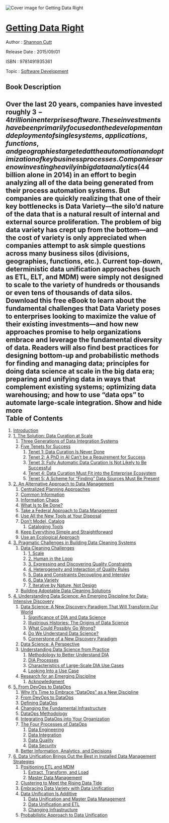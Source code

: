 ![Cover image for Getting Data Right](https://imgdetail.ebookreading.net/cover/cover/software_development/EB9781491935361.jpg)

[Getting Data Right](https://ebookreading.net/view/book/Getting+Data+Right-EB9781491935361_1.html "Getting Data Right")
====================================================================================================================

Author : [Shannon Cutt](https://ebookreading.net/search/author/Shannon+Cutt)

Release Date : 2015/09/01

ISBN : 9781491935361

Topic : [Software Development](https://ebookreading.net/search/category/software-development)

Book Description
-----------------

 Over the last 20 years, companies have invested roughly $3-4 trillion in enterprise software. These investments have been primarily focused on the development and deployment of single systems, applications, functions, and geographies targeted at the automation and optimization of key business processes. Companies are now investing heavily in big data analytics ($44 billion alone in 2014) in an effort to begin analyzing all of the data being generated from their process automation systems. But companies are quickly realizing that one of their key bottlenecks is Data Variety—the silo’d nature of the data that is a natural result of internal and external source proliferation. The problem of big data variety has crept up from the bottom—and the cost of variety is only appreciated when companies attempt to ask simple questions across many business silos (divisions, geographies, functions, etc.). Current top-down, deterministic data unification approaches (such as ETL, ELT, and MDM) were simply not designed to scale to the variety of hundreds or thousands or even tens of thousands of data silos. Download this free eBook to learn about the fundamental challenges that Data Variety poses to enterprises looking to maximize the value of their existing investments—and how new approaches promise to help organizations embrace and leverage the fundamental diversity of data. Readers will also find best practices for designing bottom-up and probabilistic methods for finding and managing data; principles for doing data science at scale in the big data era; preparing and unifying data in ways that complement existing systems; optimizing data warehousing; and how to use “data ops” to automate large-scale integration.
        Show and hide more                
Table of Contents
-----------------

1. [Introduction](https://ebookreading.net/view/book/Getting+Data+Right-EB9781491935361_5.html#held)
1. [1. The Solution: Data Curation at Scale](https://ebookreading.net/view/book/Getting+Data+Right-EB9781491935361_6.html#stonebraker)
    1. [Three Generations of Data Integration Systems](https://ebookreading.net/view/book/Getting+Data+Right-EB9781491935361_6.html#idm140159339357632)
    1. [Five Tenets for Success](https://ebookreading.net/view/book/Getting+Data+Right-EB9781491935361_6.html#idm140159339352464)
        1. [Tenet 1: Data Curation Is Never Done](https://ebookreading.net/view/book/Getting+Data+Right-EB9781491935361_6.html#idm140159339301552)
        1. [Tenet 2: A PhD in AI Can’t be a Requirement for Success](https://ebookreading.net/view/book/Getting+Data+Right-EB9781491935361_6.html#idm140159339292496)
        1. [Tenet 3: Fully Automatic Data Curation Is Not Likely to Be Successful](https://ebookreading.net/view/book/Getting+Data+Right-EB9781491935361_6.html#idm140159339298224)
        1. [Tenet 4: Data Curation Must Fit into the Enterprise Ecosystem](https://ebookreading.net/view/book/Getting+Data+Right-EB9781491935361_6.html#idm140159339305712)
        1. [Tenet 5: A Scheme for “Finding” Data Sources Must Be Present](https://ebookreading.net/view/book/Getting+Data+Right-EB9781491935361_6.html#idm140159339304016)
1. [2. An Alternative Approach to Data Management](https://ebookreading.net/view/book/Getting+Data+Right-EB9781491935361_7.html#davenport)
    1. [Centralized Planning Approaches](https://ebookreading.net/view/book/Getting+Data+Right-EB9781491935361_7.html#idm140159339285216)
    1. [Common Information](https://ebookreading.net/view/book/Getting+Data+Right-EB9781491935361_7.html#idm140159339284960)
    1. [Information Chaos](https://ebookreading.net/view/book/Getting+Data+Right-EB9781491935361_7.html#idm140159339268352)
    1. [What Is to Be Done?](https://ebookreading.net/view/book/Getting+Data+Right-EB9781491935361_7.html#idm140159339267296)
    1. [Take a Federal Approach to Data Management](https://ebookreading.net/view/book/Getting+Data+Right-EB9781491935361_7.html#idm140159339205088)
    1. [Use All the New Tools at Your Disposal](https://ebookreading.net/view/book/Getting+Data+Right-EB9781491935361_7.html#idm140159339192832)
    1. [Don’t Model, Catalog](https://ebookreading.net/view/book/Getting+Data+Right-EB9781491935361_7.html#idm140159339192448)
        1. [Cataloging Tools](https://ebookreading.net/view/book/Getting+Data+Right-EB9781491935361_7.html#idm140159339201456)
    1. [Keep Everything Simple and Straightforward](https://ebookreading.net/view/book/Getting+Data+Right-EB9781491935361_7.html#idm140159339169152)
    1. [Use an Ecological Approach](https://ebookreading.net/view/book/Getting+Data+Right-EB9781491935361_7.html#idm140159339195888)
1. [3. Pragmatic Challenges in Building Data Cleaning Systems](https://ebookreading.net/view/book/Getting+Data+Right-EB9781491935361_8.html#ilyas)
    1. [Data Cleaning Challenges](https://ebookreading.net/view/book/Getting+Data+Right-EB9781491935361_8.html#idm140159339144784)
        1. [1. Scale](https://ebookreading.net/view/book/Getting+Data+Right-EB9781491935361_8.html#idm140159339138944)
        1. [2. Human in the Loop](https://ebookreading.net/view/book/Getting+Data+Right-EB9781491935361_8.html#idm140159339165056)
        1. [3. Expressing and Discovering Quality Constraints](https://ebookreading.net/view/book/Getting+Data+Right-EB9781491935361_8.html#idm140159339136112)
        1. [4. Heterogeneity and Interaction of Quality Rules](https://ebookreading.net/view/book/Getting+Data+Right-EB9781491935361_8.html#idm140159339117264)
        1. [5. Data and Constraints Decoupling and Interplay](https://ebookreading.net/view/book/Getting+Data+Right-EB9781491935361_8.html#idm140159339115984)
        1. [6. Data Variety](https://ebookreading.net/view/book/Getting+Data+Right-EB9781491935361_8.html#idm140159339114528)
        1. [7. Iterative by Nature, Not Design](https://ebookreading.net/view/book/Getting+Data+Right-EB9781491935361_8.html#idm140159339122640)
    1. [Building Adoptable Data Cleaning Solutions](https://ebookreading.net/view/book/Getting+Data+Right-EB9781491935361_8.html#idm140159339103456)
1. [4. Understanding Data Science: An Emerging Discipline for Data-Intensive Discovery](https://ebookreading.net/view/book/Getting+Data+Right-EB9781491935361_9.html#brodie)
    1. [Data Science: A New Discovery Paradigm That Will Transform Our World](https://ebookreading.net/view/book/Getting+Data+Right-EB9781491935361_9.html#idm140159339092848)
        1. [Significance of DIA and Data Science](https://ebookreading.net/view/book/Getting+Data+Right-EB9781491935361_9.html#idm140159339090432)
        1. [Illustrious Histories: The Origins of Data Science](https://ebookreading.net/view/book/Getting+Data+Right-EB9781491935361_9.html#idm140159339075104)
        1. [What Could Possibly Go Wrong?](https://ebookreading.net/view/book/Getting+Data+Right-EB9781491935361_9.html#idm140159339060224)
        1. [Do We Understand Data Science?](https://ebookreading.net/view/book/Getting+Data+Right-EB9781491935361_9.html#idm140159339039680)
        1. [Cornerstone of a New Discovery Paradigm](https://ebookreading.net/view/book/Getting+Data+Right-EB9781491935361_9.html#idm140159339021408)
    1. [Data Science: A Perspective](https://ebookreading.net/view/book/Getting+Data+Right-EB9781491935361_9.html#idm140159339029264)
    1. [Understanding Data Science from Practice](https://ebookreading.net/view/book/Getting+Data+Right-EB9781491935361_9.html#idm140159339018464)
        1. [Methodology to Better Understand DIA](https://ebookreading.net/view/book/Getting+Data+Right-EB9781491935361_9.html#idm140159339003696)
        1. [DIA Processes](https://ebookreading.net/view/book/Getting+Data+Right-EB9781491935361_9.html#idm140159338997600)
        1. [Characteristics of Large-Scale DIA Use Cases](https://ebookreading.net/view/book/Getting+Data+Right-EB9781491935361_9.html#idm140159338978352)
        1. [Looking Into a Use Case](https://ebookreading.net/view/book/Getting+Data+Right-EB9781491935361_9.html#idm140159338958576)
    1. [Research for an Emerging Discipline](https://ebookreading.net/view/book/Getting+Data+Right-EB9781491935361_9.html#idm140159338953168)
        1. [Acknowledgment](https://ebookreading.net/view/book/Getting+Data+Right-EB9781491935361_9.html#idm140159338948656)
1. [5. From DevOps to DataOps](https://ebookreading.net/view/book/Getting+Data+Right-EB9781491935361_10.html#palmer)
    1. [Why It’s Time to Embrace “DataOps” as a New Discipline](https://ebookreading.net/view/book/Getting+Data+Right-EB9781491935361_10.html#idm140159338946720)
    1. [From DevOps to DataOps](https://ebookreading.net/view/book/Getting+Data+Right-EB9781491935361_10.html#idm140159338932384)
    1. [Defining DataOps](https://ebookreading.net/view/book/Getting+Data+Right-EB9781491935361_10.html#idm140159338918416)
    1. [Changing the Fundamental Infrastructure](https://ebookreading.net/view/book/Getting+Data+Right-EB9781491935361_10.html#idm140159338906336)
    1. [DataOps Methodology](https://ebookreading.net/view/book/Getting+Data+Right-EB9781491935361_10.html#idm140159338900800)
    1. [Integrating DataOps into Your Organization](https://ebookreading.net/view/book/Getting+Data+Right-EB9781491935361_10.html#idm140159338894224)
    1. [The Four Processes of DataOps](https://ebookreading.net/view/book/Getting+Data+Right-EB9781491935361_10.html#idm140159338886976)
        1. [Data Engineering](https://ebookreading.net/view/book/Getting+Data+Right-EB9781491935361_10.html#idm140159338898448)
        1. [Data Integration](https://ebookreading.net/view/book/Getting+Data+Right-EB9781491935361_10.html#idm140159338874096)
        1. [Data Quality](https://ebookreading.net/view/book/Getting+Data+Right-EB9781491935361_10.html#idm140159338871056)
        1. [Data Security](https://ebookreading.net/view/book/Getting+Data+Right-EB9781491935361_10.html#idm140159338868640)
    1. [Better Information, Analytics, and Decisions](https://ebookreading.net/view/book/Getting+Data+Right-EB9781491935361_10.html#idm140159338875488)
1. [6. Data Unification Brings Out the Best in Installed Data Management Strategies](https://ebookreading.net/view/book/Getting+Data+Right-EB9781491935361_11.html#markarian)
    1. [Positioning ETL and MDM](https://ebookreading.net/view/book/Getting+Data+Right-EB9781491935361_11.html#idm140159338845536)
        1. [Extract, Transform, and Load](https://ebookreading.net/view/book/Getting+Data+Right-EB9781491935361_11.html#idm140159338846256)
        1. [Master Data Management](https://ebookreading.net/view/book/Getting+Data+Right-EB9781491935361_11.html#idm140159338842320)
    1. [Clustering to Meet the Rising Data Tide](https://ebookreading.net/view/book/Getting+Data+Right-EB9781491935361_11.html#idm140159338835952)
    1. [Embracing Data Variety with Data Unification](https://ebookreading.net/view/book/Getting+Data+Right-EB9781491935361_11.html#idm140159338823328)
    1. [Data Unification Is Additive](https://ebookreading.net/view/book/Getting+Data+Right-EB9781491935361_11.html#idm140159338812432)
        1. [Data Unification and Master Data Management](https://ebookreading.net/view/book/Getting+Data+Right-EB9781491935361_11.html#idm140159338830448)
        1. [Data Unification and ETL](https://ebookreading.net/view/book/Getting+Data+Right-EB9781491935361_11.html#idm140159338814496)
        1. [Changing Infrastructure](https://ebookreading.net/view/book/Getting+Data+Right-EB9781491935361_11.html#idm140159338809264)
    1. [Probabilistic Approach to Data Unification](https://ebookreading.net/view/book/Getting+Data+Right-EB9781491935361_11.html#idm140159338820048)
